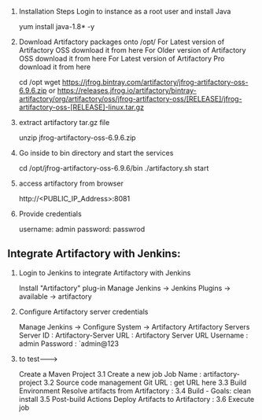 1. Installation Steps
   Login to instance as a root user and install Java

     yum install java-1.8* -y 

2. Download Artifactory packages onto /opt/
    For Latest version of Artifactory OSS download it from here
    For Older version of Artifactory OSS download it from here
    For Latest version of Artifactory Pro download it from here

    cd /opt 
    wget https://jfrog.bintray.com/artifactory/jfrog-artifactory-oss-6.9.6.zip or 
    https://releases.jfrog.io/artifactory/bintray-artifactory/org/artifactory/oss/jfrog-artifactory-oss/[RELEASE]/jfrog-artifactory-oss-[RELEASE]-linux.tar.gz

3. extract artifactory tar.gz file

    unzip jfrog-artifactory-oss-6.9.6.zip

4. Go inside to bin directory and start the services

    cd /opt/jfrog-artifactory-oss-6.9.6/bin
    ./artifactory.sh start

5. access artifactory from browser

    http://<PUBLIC_IP_Address>:8081 

6. Provide credentials

    username: admin
    password: passwrod 



Integrate Artifactory with Jenkins:
------------------------------------------

1. Login to Jenkins to integrate Artifactory with Jenkins

    Install "Artifactory" plug-in
    Manage Jenkins -> Jenkins Plugins -> available -> artifactory

2. Configure Artifactory server credentials

    Manage Jenkins -> Configure System -> Artifactory
        Artifactory Servers
            Server ID : Artifactory-Server
            URL : Artifactory Server URL
            Username : admin
            Password : `admin@123

3. to test--->

    Create a Maven Project
    3.1 Create a new job
            Job Name : artifactory-project
    3.2 Source code management
            Git URL : get URL here
    3.3 Build Environment
            Resolve artifacts from Artifactory : <provide Artifactory server and repository details>
    3.4 Build - Goals: clean install
    3.5 Post-build Actions
            Deploy Artifacts to Artifactory : <provide Artifactory server and repository details>
    3.6 Execute job